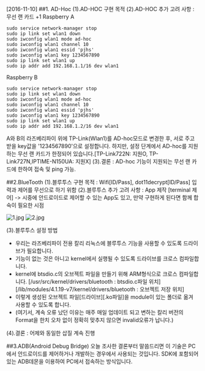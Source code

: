 [2016-11-10]
##1. AD-Hoc
(1).AD-HOC 구현 목적
(2).AD-HOC 추가 고려 사항 : 무선 랜 카드 +1
Raspberry A

    sudo service network-manager stop
    sudo ip link set wlan1 down
    sudo iwconfig wlan1 mode ad-hoc
    sudo iwconfig wlan1 channel 10
    sudo iwconfig wlan1 essid 'pjhs'
    sudo iwconfig wlan1 key 1234567890
    sudo ip link set wlan1 up
    sudo ip addr add 192.168.1.1/16 dev wlan1

Raspberry B

    sudo service network-manager stop
    sudo ip link set wlan1 down
    sudo iwconfig wlan1 mode ad-hoc
    sudo iwconfig wlan1 channel 10
    sudo iwconfig wlan1 essid 'pjhs'
    sudo iwconfig wlan1 key 1234567890
    sudo ip link set wlan1 up
    sudo ip addr add 192.168.1.2/16 dev wlan1

A와 B의 라즈베리파이 위에 TP-Link(Wlan1)를 AD-hoc모드로 변경한 후, 서로 주고 받을 key값을 '1234567890'으로 설정합니다.
하지만, 설정 단계에서 AD-hoc를 지원하는 무선 랜 카드가 한정되어 있습니다.[TP-Link722N: 지원O, TP-Link727N,IPTIME-N150UA: 지원X]
(3).결론 : AD-hoc 기능이 지원되는 무선 랜 카드에 한하여 접속 및 ping 가능.

##2.BlueTooth
(1).블루투스 구현 목적 : Wifi[ID/Pass], dot11decrypt[ID/Pass] 입력과 제어를 무선으로 하기 위함
(2).블루투스 추가 고려 사항 : App 제작 [terminal 제어]
-> 시중에 안드로이드로 제어할 수 있는 App도 있고, 만약 구현하게 된다면 함께 합숙이 필요한 시점

![1.jpg](C:\Users\ADMIN\Desktop\1.PNG)
![2.jpg](C:\Users\ADMIN\Desktop\2.PNG)

(3).블루투스 설정 방법
- 우리는 라즈베리파이 전용 칼리 리눅스에 블루투스 기능을 사용할 수 있도록 드라이브가 필요합니다.
- 기능이 없는 것은 아니고 kernel에서 실행될 수 있도록 드라이브를 크로스 컴파일합니다.
- kernel에 btsdio.c의 오브젝트 파일을 만들기 위해 ARM형식으로 크로스 컴파일합니다.
	[/usr/src/kernel/drivers/bluetooth : btsdio.c파일 위치]
    [/lib/modules/4.1.19-v7/kernel/drivers/bluetooth : 오브젝트 저장 위치]
- 이렇게 생성된 오브젝트 파일[드라이브][.ko파일]을 module이 있는 폴더로 옮겨 사용할 수 있도록 합니다.
- (여기서, 계속 오류 났던 이유는 매주 매일 업데이트 되고 변하는 칼리 버전의 Format을 한치 오차 없이 정확히 맞추지 않으면 invalid오류가 납니다.)

(4).결론 : 어제와 동일한 삽질 계속 진행


##3.ADB(Android Debug Bridge)
오늘 조사한 결론부터 말씀드리면 이 기술은 PC에서 안드로이드를 제어하거나 개발하는 경우에서 사용되는 것입니다.
SDK에 포함되어 있는 ADB데몬을 이용하여 PC에서 접속하는 방식입니다.